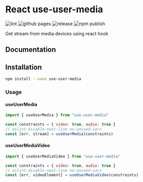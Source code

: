 # React use-user-media

![lint](https://github.com/yoyota/use-user-media/workflows/lint/badge.svg) ![github pages](https://github.com/yoyota/use-user-media/workflows/github%20pages/badge.svg) ![release](https://github.com/yoyota/use-user-media/workflows/release/badge.svg) ![npm publish](https://github.com/yoyota/use-user-media/workflows/npm%20publish/badge.svg)

Get stream from media devices using react hook

## Documentation

## Installation

```bash
npm install --save use-user-media
```

### Usage

#### useUserMedia

```js
import { useUserMedia } from "use-user-media"

const constraints = { video: true, audio: true }
// eslint-disable-next-line no-unused-vars
const [err, stream] = useUserMedia(constraints)
```

#### useUserMediaVideo

```js
import { useUserMediaVideo } from "use-user-media"

const constraints = { video: true, audio: true }
// eslint-disable-next-line no-unused-vars
const [err, videoElement] = useUserMediaVideo(constraints)
```
